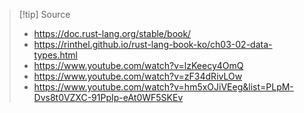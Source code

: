 
> [!tip] Source
> - https://doc.rust-lang.org/stable/book/
> - https://rinthel.github.io/rust-lang-book-ko/ch03-02-data-types.html
> - https://www.youtube.com/watch?v=lzKeecy4OmQ
> - https://www.youtube.com/watch?v=zF34dRivLOw
> - https://www.youtube.com/watch?v=hm5xOJiVEeg&list=PLpM-Dvs8t0VZXC-91PpIp-eAt0WF5SKEv




